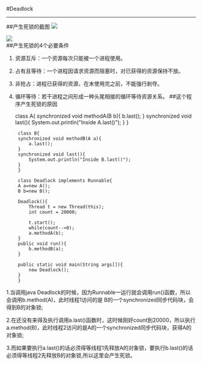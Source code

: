 #Deadlock
***
##产生死锁的截图
![](http://a3.qpic.cn/psb?/V11g2aQW16thea/nbZcF5DQct1wSiDqYE.VbDk.zWmTQ5ZumOunlEGrFtM!/b/dNoAAAAAAAAA&bo=zQLMAQAAAAADByA!&rf=viewer_4)<br>

![](http://a3.qpic.cn/psb?/V11g2aQW16thea/Rauf*Bai63WP*FrGj7qmSHYeFad19JEeAgA1UMbGHyk!/b/dAoBAAAAAAAA&bo=0QLOAQAAAAADADk!&rf=viewer_4)<br>
##产生死锁的4个必要条件
1. 资源互斥：一个资源每次只能被一个进程使用。
2. 占有且等待：一个进程因请求资源而阻塞时，对已获得的资源保持不放。
3. 非抢占：进程已获得的资源，在末使用完之前，不能强行剥夺。
4. 循环等待：若干进程之间形成一种头尾相接的循环等待资源关系。
##这个程序产生死锁的原因
    
    class A{
    	synchronized void methodA(B b){
		b.last();
	}
	synchronized void last(){
		System.out.println("Inside A.last()");
	}
   }
   
    	class B{
		synchronized void methodB(A a){
			a.last();
		}
		synchronized void last(){
			System.out.println("Inside B.last()");
		}
    	}

		class Deadlock implements Runnable{
		A a=new A();
		B b=new B();

		Deadlock(){
			Thread t = new Thread(this);
			int count = 20000;
		
			t.start();
			while(count-->0);
			a.methodA(b);
		}
		public void run(){
			b.methodB(a);
		}
	
		public static void main(String args[]){
			new Deadlock();
		}
		}

1.当调用java Deadlock的时候，因为Runnable一运行就会调用run()函数，所以会调用b.method(A)，此时线程1访问的是 B的一个synchronized同步代码块，会得到B的对象锁;

2.在还没有来得及执行调用a.last()函数时，这时候刚好count到20000，所以执行a.method(B)，此时线程2访问的是A的一个synchronized同步代码块，获得A的对象锁;

3.而如果要执行a.last()的话必须得等线程1先释放A的对象锁，要执行b.last()的话必须得等线程2先释放B的对象锁,所以这里会产生死锁。
